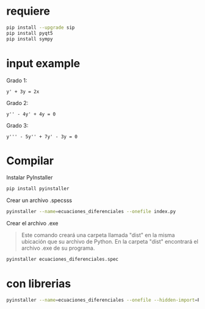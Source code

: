 # requiere 
```bash
pip install --upgrade sip
pip install pyqt5
pip install sympy
```
# input example
Grado 1: 
~~~
y' + 3y = 2x
~~~

Grado 2:
~~~
y'' - 4y' + 4y = 0
~~~

Grado 3:
~~~
y''' - 5y'' + 7y' - 3y = 0
~~~

# Compilar
Instalar PyInstaller
```bash
pip install pyinstaller
```
Crear un archivo .specsss
```bash
pyinstaller --name=ecuaciones_diferenciales --onefile index.py
```
Crear el archivo .exe
> Este comando creará una carpeta llamada "dist" en la misma ubicación que su archivo de Python. En la carpeta "dist" encontrará el archivo .exe de su programa.
```bash
pyinstaller ecuaciones_diferenciales.spec 
```
# con librerias
~~~ bash
pyinstaller --name=ecuaciones_diferenciales --onefile --hidden-import=PyQt5 --hidden-import=PyQt5.QtWidgets --hidden-import=PyQt5.QtGui --hidden-import=PyQt5.QtCore --hidden-import=webbrowser --hidden-import=sympy --hidden-import=sympy.parsing.sympy_parser --hidden-import=numpy --hidden-import=re --hidden-import=csv --hidden-import=math --hidden-import=sklearn.feature_extraction.text --hidden-import=joblib --hidden-import=os --hidden-import=sys --add-data="eq.csv;." --add-data="modelo_ecuaciones.joblib;." index.py
~~~